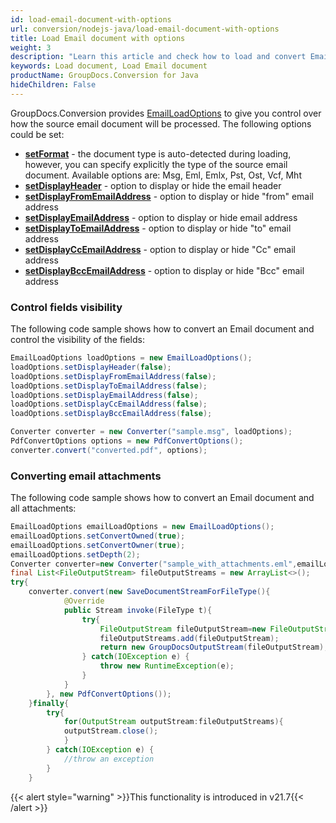 ```yaml
---
id: load-email-document-with-options
url: conversion/nodejs-java/load-email-document-with-options
title: Load Email document with options
weight: 3
description: "Learn this article and check how to load and convert Email documents with advanced options using GroupDocs.Conversion for Java API."
keywords: Load document, Load Email document
productName: GroupDocs.Conversion for Java
hideChildren: False
---
```

GroupDocs.Conversion provides [EmailLoadOptions](https://reference.groupdocs.com/java/conversion/com.groupdocs.conversion.options.load/EmailLoadOptions) to give you control over how the source email document will be processed. The following options could be set:

*   **[**set**Format](https://reference.groupdocs.com/java/conversion/com.groupdocs.conversion.options.load/EmailLoadOptions#setFormat(com.groupdocs.conversion.filetypes.EmailFileType))** -  the document type is auto-detected during loading, however, you can specify explicitly the type of the source email document. Available options are: Msg, Eml, Emlx, Pst, Ost, Vcf, Mht 
*   **[**setD**isplayHeader](https://reference.groupdocs.com/java/conversion/com.groupdocs.conversion.options.load/EmailLoadOptions#setDisplayHeader(boolean))** -  option to display or hide the email header      
*   **[**setD**isplayFromEmailAddress](https://reference.groupdocs.com/java/conversion/com.groupdocs.conversion.options.load/EmailLoadOptions#setDisplayFromEmailAddress(boolean))** -  option to display or hide "from" email address
*   **[**setD**isplayEmailAddress](https://reference.groupdocs.com/java/conversion/com.groupdocs.conversion.options.load/EmailLoadOptions#setDisplayEmailAddress(boolean))** - option to display or hide email address
*   **[**setD**isplayToEmailAddress](https://reference.groupdocs.com/java/conversion/com.groupdocs.conversion.options.load/EmailLoadOptions#setDisplayToEmailAddress(boolean))** - option to display or hide "to" email address
*   **[**setD**isplayCcEmailAddress](https://reference.groupdocs.com/java/conversion/com.groupdocs.conversion.options.load/EmailLoadOptions#setDisplayCcEmailAddress(boolean))** - option to display or hide "Cc" email address
*   **[setDisplayBccEmailAddress](https://reference.groupdocs.com/java/conversion/com.groupdocs.conversion.options.load/EmailLoadOptions#setDisplayBccEmailAddress(boolean))** -  option to display or hide "Bcc" email address

### Control fields visibility

The following code sample shows how to convert an Email document and control the visibility of the fields:

```java
EmailLoadOptions loadOptions = new EmailLoadOptions();
loadOptions.setDisplayHeader(false);
loadOptions.setDisplayFromEmailAddress(false);
loadOptions.setDisplayToEmailAddress(false);
loadOptions.setDisplayEmailAddress(false);
loadOptions.setDisplayCcEmailAddress(false);
loadOptions.setDisplayBccEmailAddress(false);

Converter converter = new Converter("sample.msg", loadOptions);
PdfConvertOptions options = new PdfConvertOptions();
converter.convert("converted.pdf", options);
```

### Converting email attachments

The following code sample shows how to convert an Email document and all attachments:

```java
EmailLoadOptions emailLoadOptions = new EmailLoadOptions();
emailLoadOptions.setConvertOwned(true);
emailLoadOptions.setConvertOwner(true);
emailLoadOptions.setDepth(2);
Converter converter=new Converter("sample_with_attachments.eml",emailLoadOptions);
final List<FileOutputStream> fileOutputStreams = new ArrayList<>();
try{
    converter.convert(new SaveDocumentStreamForFileType(){
            @Override
            public Stream invoke(FileType t){
                try{
                    FileOutputStream fileOutputStream=new FileOutputStream("converted-"+fileOutputStreams.size()+".pdf");
                    fileOutputStreams.add(fileOutputStream);
                    return new GroupDocsOutputStream(fileOutputStream);
                } catch(IOException e) {
                    throw new RuntimeException(e);
                }
            }
        }, new PdfConvertOptions());
    }finally{
        try{
            for(OutputStream outputStream:fileOutputStreams){
            outputStream.close();
            }
        } catch(IOException e) {
            //throw an exception
        }
    }

```

{{< alert style="warning" >}}This functionality is introduced in v21.7{{< /alert >}}

